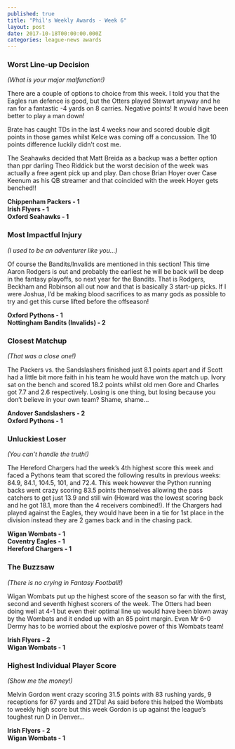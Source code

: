 ```yaml
---
published: true
title: "Phil's Weekly Awards - Week 6"
layout: post
date: 2017-10-18T00:00:00.000Z
categories: league-news awards
---
```


### Worst Line-up Decision 

*(What is your major malfunction!)*

There are a couple of options to choice from this week. I told you that the Eagles run defence is good, but the Otters played Stewart anyway and he ran for a fantastic -4 yards on 8 carries. Negative points! It would have been better to play a man down!

Brate has caught TDs in the last 4 weeks now and scored double digit points in those games whilst Kelce was coming off a concussion. The 10 points difference luckily didn’t cost me.

The Seahawks decided that Matt Breida as a backup was a better option than ppr darling Theo Riddick but the worst decision of the week was actually a free agent pick up and play. Dan chose Brian Hoyer over Case Keenum as his QB streamer and that coincided with the week Hoyer gets benched!!

**Chippenham Packers - 1  
Irish Flyers - 1  
Oxford Seahawks - 1**

### Most Impactful Injury 

*(I used to be an adventurer like you…)*

Of course the Bandits/Invalids are mentioned in this section! This time Aaron Rodgers is out and probably the earliest he will be back will be deep in the fantasy playoffs, so next year for the Bandits. That is Rodgers, Beckham and Robinson all out now and that is basically 3 start-up picks. If I were Joshua, I’d be making blood sacrifices to as many gods as possible to try and get this curse lifted before the offseason!

**Oxford Pythons - 1  
Nottingham Bandits (Invalids) - 2**

### Closest Matchup 

*(That was a close one!)*

The Packers vs. the Sandslashers finished just 8.1 points apart and if Scott had a little bit more faith in his team he would have won the match up. Ivory sat on the bench and scored 18.2 points whilst old men Gore and Charles got 7.7 and 2.6 respectively. Losing is one thing, but losing because you don’t believe in your own team? Shame, shame…

**Andover Sandslashers - 2  
Oxford Pythons - 1**

### Unluckiest Loser 

*(You can’t handle the truth!)*

The Hereford Chargers had the week’s 4th highest score this week and faced a Pythons team that scored the following results in previous weeks: 84.9, 84.1, 104.5, 101, and 72.4. This week however the Python running backs went crazy scoring 83.5 points themselves allowing the pass catchers to get just 13.9 and still win (Howard was the lowest scoring back and he got 18.1, more than the 4 receivers combined!). If the Chargers had played against the Eagles, they would have been in a tie for 1st place in the division instead they are 2 games back and in the chasing pack.

**Wigan Wombats - 1  
Coventry Eagles - 1  
Hereford Chargers - 1**

### The Buzzsaw 

*(There is no crying in Fantasy Football!)*

Wigan Wombats put up the highest score of the season so far with the first, second and seventh highest scorers of the week. The Otters had been doing well at 4-1 but even their optimal line up would have been blown away by the Wombats and it ended up with an 85 point margin. Even Mr 6-0 Dermy has to be worried about the explosive power of this Wombats team!

**Irish Flyers - 2  
Wigan Wombats - 1**

### Highest Individual Player Score 

*(Show me the money!)*

Melvin Gordon went crazy scoring 31.5 points with 83 rushing yards, 9 receptions for 67 yards and 2TDs! As said before this helped the Wombats to weekly high score but this week Gordon is up against the league’s toughest run D in Denver…

**Irish Flyers - 2  
Wigan Wombats - 1**